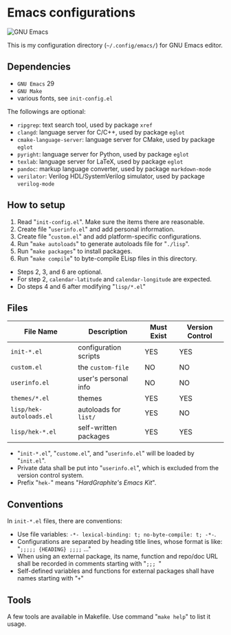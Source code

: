# Emacs configurations

![GNU Emacs](https://www.gnu.org/software/emacs/images/emacs.png)

This is my configuration directory (`~/.config/emacs/`)
for GNU Emacs editor.

## Dependencies

- `GNU Emacs` 29
- `GNU Make`
- various fonts, see `init-config.el`

The followings are optional:

- `ripgrep`: text search tool, used by package `xref`
- `clangd`: language server for C/C++, used by package `eglot`
- `cmake-language-server`: language server for CMake, used by package `eglot`
- `pyright`: language server for Python, used by package `eglot`
- `texlab`: language server for LaTeX, used by package `eglot`
- `pandoc`: markup language converter, used by package `markdown-mode`
- `verilator`: Verilog HDL/SystemVerilog simulator, used by package `verilog-mode`

## How to setup

1. Read "`init-config.el`". Make sure the items there are reasonable.
2. Create file "`userinfo.el`" and add personal information.
3. Create file "`custom.el`" and add platform-specific configurations.
4. Run "`make autoloads`" to generate autoloads file for "`./lisp`".
5. Run "`make packages`" to install packages.
6. Run "`make compile`" to byte-compile ELisp files in this directory.

- Steps 2, 3, and 6 are optional.
- For step 2, `calendar-latitude` and `calendar-longitude` are expected.
- Do steps 4 and 6 after modifying "`lisp/*.el`"

## Files

| File Name               | Description           | Must Exist | Version Control |
|-------------------------|-----------------------|-----|-----|
| `init-*.el`             | configuration scripts | YES | YES |
| `custom.el`             | the `custom-file`     | NO  | NO  |
| `userinfo.el`           | user's personal info  | NO  | NO  |
| `themes/*.el`           | themes                | YES | YES |
| `lisp/hek-autoloads.el` | autoloads for `list/` | YES | NO  |
| `lisp/hek-*.el`         | self-written packages | YES | YES |

- "`init-*.el`", "`custome.el`", and "`userinfo.el`" will be loaded by "`init.el`".
- Private data shall be put into "`userinfo.el`",
which is excluded from the version control system.
- Prefix "`hek-`" means "*HardGraphite's Emacs Kit*".

## Conventions

In `init-*.el` files, there are conventions:

- Use file variables: `-*- lexical-binding: t; no-byte-compile: t; -*-`.
- Configurations are separated by heading title lines,
whose format is like: "`;;;;; {HEADING} ;;;;` ..."
- When using an external package, its name, function and repo/doc URL
shall be recorded in comments starting with "`;;; `"
- Self-defined variables and functions for external packages
shall have names starting with "`+`"

## Tools

A few tools are available in Makefile.
Use command "`make help`" to list it usage.

